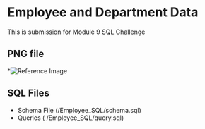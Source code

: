 # Employee and Department Data

  This is submission for Module 9 SQL Challenge

## **PNG file**
*![Reference Image](/Employee_SQL/QuickDBD_export.png)


## **SQL Files**
* Schema File (/Employee_SQL/schema.sql)
* Queries ( /Employee_SQL/query.sql)

